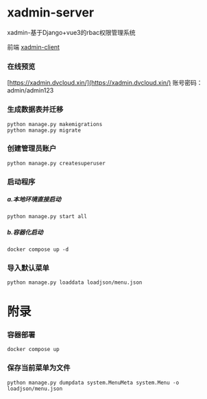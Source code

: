 # xadmin-server
xadmin-基于Django+vue3的rbac权限管理系统

前端 [xadmin-client](https://github.com/nineaiyu/xadmin-client) 

### 在线预览
[https://xadmin.dvcloud.xin/](https://xadmin.dvcloud.xin/)
账号密码：admin/admin123

### 生成数据表并迁移
```shell
python manage.py makemigrations
python manage.py migrate
```

### 创建管理员账户

```shell
python manage.py createsuperuser
```

### 启动程序
##### a.本地环境直接启动 

```shell
python manage.py start all
```

##### b.容器化启动

```shell
docker compose up -d
```

### 导入默认菜单

```shell
python manage.py loaddata loadjson/menu.json
```

# 附录

### 容器部署

```shell
docker compose up
```

### 保存当前菜单为文件

```shell
python manage.py dumpdata system.MenuMeta system.Menu -o loadjson/menu.json
```
